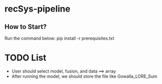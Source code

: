 # recSys-pipeline

## How to Start?

Run the command below:
pip install -r prerequisites.txt

# TODO List

- User should select model, fusion, and data ==> array
- After running the model, we should store the file like Gowalla_LORE_Sum
